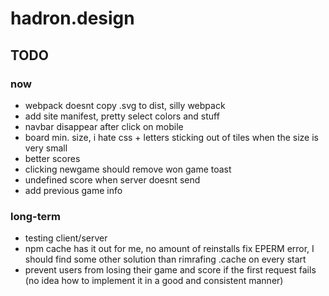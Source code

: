 # hadron.design

## TODO
### now
- webpack doesnt copy .svg to dist, silly webpack
- add site manifest, pretty select colors and stuff
- navbar disappear after click on mobile
- board min. size, i hate css + letters sticking out of tiles when the size is very small
- better scores
- clicking newgame should remove won game toast
- undefined score when server doesnt send
- add previous game info

### long-term
- testing client/server
- npm cache has it out for me, no amount of reinstalls fix EPERM error, I should find some other solution than rimrafing .cache on every start
- prevent users from losing their game and score if the first request fails (no idea how to implement it in a good and consistent manner)